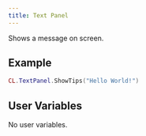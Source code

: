 ```yaml
---
title: Text Panel
---
```


Shows a message on screen.

## Example

```lua
CL.TextPanel.ShowTips("Hello World!")
```

## User Variables

No user variables.
